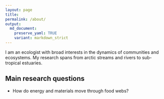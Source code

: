 ```yaml
---
layout: page
title: 
permalink: /about/
output:
  md_document:
    preserve_yaml: TRUE
    variant: markdown_strict
---
```


I am an ecologist with broad interests in the dynamics of communities
and ecosystems. My research spans from arctic streams and rivers to
sub-tropical estuaries.

## Main research questions

-   How do energy and materials move through food webs?
